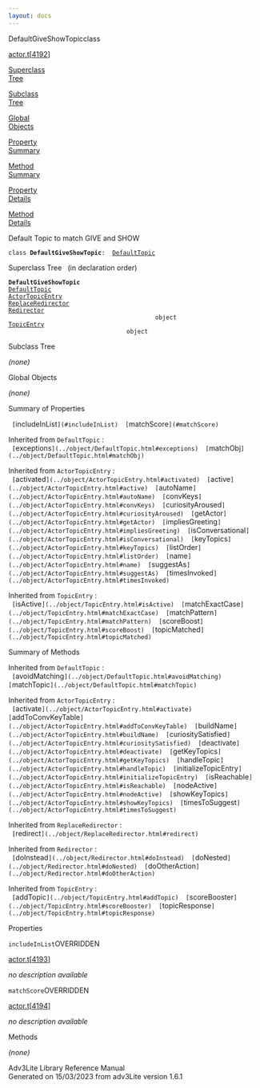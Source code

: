 ```yaml
---
layout: docs
---
```

<span class="title">DefaultGiveShowTopic</span><span class="type">class</span>

[actor.t](../file/actor.t.html)\[[4192](../source/actor.t.html#4192)\]

[Superclass  
Tree](#_SuperClassTree_)

[Subclass  
Tree](#_SubClassTree_)

[Global  
Objects](#_ObjectSummary_)

[Property  
Summary](#_PropSummary_)

[Method  
Summary](#_MethodSummary_)

[Property  
Details](#_Properties_)

[Method  
Details](#_Methods_)

<div class="fdesc">

Default Topic to match GIVE and SHOW

`class `**`DefaultGiveShowTopic`**` :   `[`DefaultTopic`](../object/DefaultTopic.html)

</div>

<span id="_SuperClassTree_"></span>

<div class="mjhd">

<span class="hdln">Superclass Tree</span>   (in declaration order)

</div>

**`DefaultGiveShowTopic`**  
[`DefaultTopic`](../object/DefaultTopic.html)  
[`ActorTopicEntry`](../object/ActorTopicEntry.html)  
[`ReplaceRedirector`](../object/ReplaceRedirector.html)  
[`Redirector`](../object/Redirector.html)  
`                                         object`  
[`TopicEntry`](../object/TopicEntry.html)  
`                                 object`  
<span id="_SubClassTree_"></span>

<div class="mjhd">

<span class="hdln">Subclass Tree</span>  

</div>

*(none)* <span id="_ObjectSummary_"></span>

<div class="mjhd">

<span class="hdln">Global Objects</span>  

</div>

*(none)* <span id="_PropSummary_"></span>

<div class="mjhd">

<span class="hdln">Summary of Properties</span>  

</div>

` [`includeInList`](#includeInList)  [`matchScore`](#matchScore)  `

Inherited from `DefaultTopic` :  
` [`exceptions`](../object/DefaultTopic.html#exceptions)  [`matchObj`](../object/DefaultTopic.html#matchObj)  `

Inherited from `ActorTopicEntry` :  
` [`activated`](../object/ActorTopicEntry.html#activated)  [`active`](../object/ActorTopicEntry.html#active)  [`autoName`](../object/ActorTopicEntry.html#autoName)  [`convKeys`](../object/ActorTopicEntry.html#convKeys)  [`curiosityAroused`](../object/ActorTopicEntry.html#curiosityAroused)  [`getActor`](../object/ActorTopicEntry.html#getActor)  [`impliesGreeting`](../object/ActorTopicEntry.html#impliesGreeting)  [`isConversational`](../object/ActorTopicEntry.html#isConversational)  [`keyTopics`](../object/ActorTopicEntry.html#keyTopics)  [`listOrder`](../object/ActorTopicEntry.html#listOrder)  [`name`](../object/ActorTopicEntry.html#name)  [`suggestAs`](../object/ActorTopicEntry.html#suggestAs)  [`timesInvoked`](../object/ActorTopicEntry.html#timesInvoked)  `





Inherited from `TopicEntry` :  
` [`isActive`](../object/TopicEntry.html#isActive)  [`matchExactCase`](../object/TopicEntry.html#matchExactCase)  [`matchPattern`](../object/TopicEntry.html#matchPattern)  [`scoreBoost`](../object/TopicEntry.html#scoreBoost)  [`topicMatched`](../object/TopicEntry.html#topicMatched)  `

<span id="_MethodSummary_"></span>

<div class="mjhd">

<span class="hdln">Summary of Methods</span>  

</div>



Inherited from `DefaultTopic` :  
` [`avoidMatching`](../object/DefaultTopic.html#avoidMatching)  [`matchTopic`](../object/DefaultTopic.html#matchTopic)  `

Inherited from `ActorTopicEntry` :  
` [`activate`](../object/ActorTopicEntry.html#activate)  [`addToConvKeyTable`](../object/ActorTopicEntry.html#addToConvKeyTable)  [`buildName`](../object/ActorTopicEntry.html#buildName)  [`curiositySatisfied`](../object/ActorTopicEntry.html#curiositySatisfied)  [`deactivate`](../object/ActorTopicEntry.html#deactivate)  [`getKeyTopics`](../object/ActorTopicEntry.html#getKeyTopics)  [`handleTopic`](../object/ActorTopicEntry.html#handleTopic)  [`initializeTopicEntry`](../object/ActorTopicEntry.html#initializeTopicEntry)  [`isReachable`](../object/ActorTopicEntry.html#isReachable)  [`nodeActive`](../object/ActorTopicEntry.html#nodeActive)  [`showKeyTopics`](../object/ActorTopicEntry.html#showKeyTopics)  [`timesToSuggest`](../object/ActorTopicEntry.html#timesToSuggest)  `

Inherited from `ReplaceRedirector` :  
` [`redirect`](../object/ReplaceRedirector.html#redirect)  `

Inherited from `Redirector` :  
` [`doInstead`](../object/Redirector.html#doInstead)  [`doNested`](../object/Redirector.html#doNested)  [`doOtherAction`](../object/Redirector.html#doOtherAction)  `

Inherited from `TopicEntry` :  
` [`addTopic`](../object/TopicEntry.html#addTopic)  [`scoreBooster`](../object/TopicEntry.html#scoreBooster)  [`topicResponse`](../object/TopicEntry.html#topicResponse)  `

<span id="_Properties_"></span>

<div class="mjhd">

<span class="hdln">Properties</span>  

</div>

<span id="includeInList"></span>

`includeInList`<span class="rem">OVERRIDDEN</span>

[actor.t](../file/actor.t.html)\[[4193](../source/actor.t.html#4193)\]

<div class="desc">

*no description available*

</div>

<span id="matchScore"></span>

`matchScore`<span class="rem">OVERRIDDEN</span>

[actor.t](../file/actor.t.html)\[[4194](../source/actor.t.html#4194)\]

<div class="desc">

*no description available*

</div>

<span id="_Methods_"></span>

<div class="mjhd">

<span class="hdln">Methods</span>  

</div>

*(none)*

<div class="ftr">

Adv3Lite Library Reference Manual  
Generated on 15/03/2023 from adv3Lite version 1.6.1

</div>

